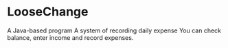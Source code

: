 # LooseChange
A Java-based program
A system of recording daily expense
You can check balance, enter income and record expenses.

